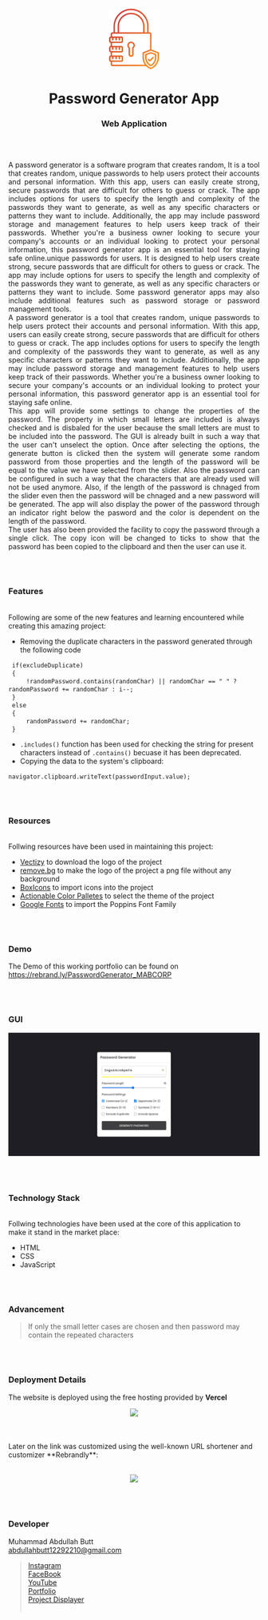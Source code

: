 
 
 
 <p align="center">
  <img src = "/img/logo.png" width="100">
</p>

<h1 align="center">
  Password Generator App
</h1>

<h3 align="center">
  Web Application
</h3>


<br><br>

<p align="justify">
A password generator is a software program that creates random, It  is a tool that creates random, unique passwords to help users protect their accounts and personal information. With this app, users can easily create strong, secure passwords that are difficult for others to guess or crack. The app includes options for users to specify the length and complexity of the passwords they want to generate, as well as any specific characters or patterns they want to include. Additionally, the app may include password storage and management features to help users keep track of their passwords. Whether you're a business owner looking to secure your company's accounts or an individual looking to protect your personal information, this password generator app is an essential tool for staying safe online.unique passwords for users. It is designed to help users create strong, secure passwords that are difficult for others to guess or crack. The app may include options for users to specify the length and complexity of the passwords they want to generate, as well as any specific characters or patterns they want to include. Some password generator apps may also include additional features such as password storage or password management tools. <br>
A password generator is a tool that creates random, unique passwords to help users protect their accounts and personal information. With this app, users can easily create strong, secure passwords that are difficult for others to guess or crack. The app includes options for users to specify the length and complexity of the passwords they want to generate, as well as any specific characters or patterns they want to include. Additionally, the app may include password storage and management features to help users keep track of their passwords. Whether you're a business owner looking to secure your company's accounts or an individual looking to protect your personal information, this password generator app is an essential tool for staying safe online. <br>
This app will provide some settings to change the properties of the password. The property in which small letters are included is always checked and is disbaled for the user because the small letters are must to be included into the password. The GUI is already built in such a way that the user can't unselect the option. Once after selecting the options, the generate button is clicked then the system will generate some random password from those properties and the length of the password will be equal to the value we have selected from the slider. Also the password can be configured in such a way that the characters that are already used will not be used anymore. Also, if the length of the password is chnaged from the slider even then the password will be chnaged and a new password will be generated. The app will also display the power of the password through an indicator right below the pasword and the color is dependent on the length of the password.<br>
The user has also been provided the facility to copy the password through a single click. The copy icon will be changed to ticks to show that the password has been copied to the clipboard and then the user can use it.
</p>


<br><br>
<!-- ................................................................................................................................. -->


### Features
<br>
Following are some of the new features and learning encountered while creating this amazing project:

- Removing the duplicate characters in the password generated through the following code
```
 if(excludeDuplicate)
 {   
     !randomPassword.contains(randomChar) || randomChar == " " ? randomPassword += randomChar : i--;
 }
 else
 {
     randomPassword += randomChar;
 }
```

- `.includes()` function has been used for checking the string for present characters instead of `.contains()` becuase it has been deprecated.
- Copying the data to the system's clipboard:
```
navigator.clipboard.writeText(passwordInput.value);
```


<br><br>
<!-- ................................................................................................................................. -->


### Resources
<br>
Follwing resources have been used in maintaining this project:

- [Vectizy](https://www.vecteezy.com/vector-art/8328585-password-locked-icon-style) to download the logo of the project
- [remove.bg](https://www.remove.bg/) to make the logo of the project a png file without any background
- [BoxIcons](https://boxicons.com/) to import icons into the project
- [Actionable Color Palletes](https://colorpalettes.colorion.co/#10) to select the theme of the project
- [Google Fonts](https://fonts.google.com/) to import the Poppins Font Family


<br><br>
<!-- ................................................................................................................................. -->


### Demo
<p align="justify">
  The Demo of this working portfolio can be found on <br>
  <a href = "https://rebrand.ly/PasswordGenerator_MABCORP">https://rebrand.ly/PasswordGenerator_MABCORP</a>
</p>


<br><br>
<!-- ................................................................................................................................. -->



### GUI
![GUI for this Project](/img/demo.png)


<br><br>
<!-- ................................................................................................................................. -->




### Technology Stack
<br>
Follwing technologies have been used at the core of this application to make it stand in the market place:

- HTML
- CSS
- JavaScript


<br><br>
<!-- ................................................................................................................................. -->


### Advancement

> If only the small letter cases are chosen and then password may contain the repeated characters

<br><br>
<!-- ................................................................................................................................. -->


### Deployment Details

The website is deployed using the free hosting provided by **Vercel**
<p align = "center">
  <img src = "https://branditechture.agency/brand-logos/wp-content/uploads/wpdm-cache/Vercel-900x0.png" width = "300">
</p>
<br><br>
Later on the link was customized using the well-known URL shortener and customizer **Rebrandly**:<br><br>
<p align = "center">
  <img src = "https://www.rebrandly.com/images/URL-Shortener.fileextension.svg" width = "300">
</p>


<br><br>
<!-- ................................................................................................................................. -->


### Developer

Muhammad Abdullah Butt <br>
abdullahbutt12292210@gmail.com <br>
> [Instagram](https://www.instagram.com/abdullah.butt.22/)<br>
> [FaceBook](https://www.facebook.com/profile.php?id=100076291614529)<br>
> [YouTube](https://www.youtube.com/channel/UCnuOFQyMywg-KuoN-lmav1Q)<br>
> [Portfolio](https://rebrand.ly/MuhammadAbdullahButt_MABCORP)<br>
> [Project Displayer]( https://rebrand.ly/ProjectDisplayer_MABCORP)
<br><br>
<!-- ................................................................................................................................. -->







